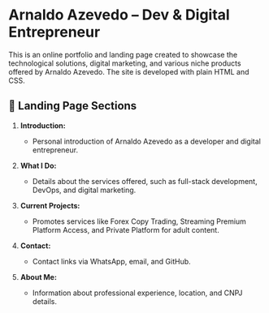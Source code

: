 # Arnaldo Azevedo – Dev & Digital Entrepreneur

This is an online portfolio and landing page created to showcase the technological solutions, digital marketing, and various niche products offered by Arnaldo Azevedo. The site is developed with plain HTML and CSS.

## 📑 Landing Page Sections

1. **Introduction:**
   - Personal introduction of Arnaldo Azevedo as a developer and digital entrepreneur.
   
2. **What I Do:**
   - Details about the services offered, such as full-stack development, DevOps, and digital marketing.
   
3. **Current Projects:**
   - Promotes services like Forex Copy Trading, Streaming Premium Platform Access, and Private Platform for adult content.
   
4. **Contact:**
   - Contact links via WhatsApp, email, and GitHub.
   
5. **About Me:**
   - Information about professional experience, location, and CNPJ details.

